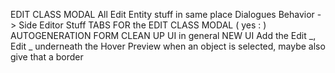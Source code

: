 EDIT CLASS MODAL
  All Edit Entity stuff in same place
  Dialogues
  Behavior -> Side Editor Stuff
  TABS FOR the EDIT CLASS MODAL ( yes : )  
    AUTOGENERATION FORM
  CLEAN UP UI in general
  NEW UI
    Add the Edit _, Edit _ underneath the Hover Preview when an object is selected, maybe also give that a border